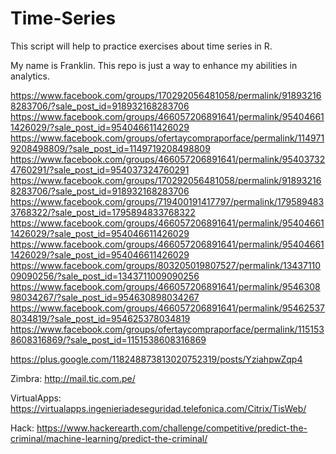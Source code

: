# Time-Series
This script will help to practice exercises about time series in R.

My name is Franklin. This repo is just a way to enhance my abilities in analytics. 


https://www.facebook.com/groups/170292056481058/permalink/918932168283706/?sale_post_id=918932168283706
https://www.facebook.com/groups/466057206891641/permalink/954046611426029/?sale_post_id=954046611426029
https://www.facebook.com/groups/ofertaycompraporface/permalink/1149719208498809/?sale_post_id=1149719208498809
https://www.facebook.com/groups/466057206891641/permalink/954037324760291/?sale_post_id=954037324760291
https://www.facebook.com/groups/170292056481058/permalink/918932168283706/?sale_post_id=918932168283706
https://www.facebook.com/groups/719400191417797/permalink/1795894833768322/?sale_post_id=1795894833768322
https://www.facebook.com/groups/466057206891641/permalink/954046611426029/?sale_post_id=954046611426029
https://www.facebook.com/groups/466057206891641/permalink/954046611426029/?sale_post_id=954046611426029
https://www.facebook.com/groups/803205019807527/permalink/1343711009090256/?sale_post_id=1343711009090256
https://www.facebook.com/groups/466057206891641/permalink/954630898034267/?sale_post_id=954630898034267
https://www.facebook.com/groups/466057206891641/permalink/954625378034819/?sale_post_id=954625378034819
https://www.facebook.com/groups/ofertaycompraporface/permalink/1151538608316869/?sale_post_id=1151538608316869

https://plus.google.com/118248873813020752319/posts/YziahpwZqp4


Zimbra:
http://mail.tic.com.pe/

VirtualApps:
https://virtualapps.ingenieriadeseguridad.telefonica.com/Citrix/TisWeb/

Hack:
https://www.hackerearth.com/challenge/competitive/predict-the-criminal/machine-learning/predict-the-criminal/






